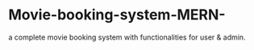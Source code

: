 # Movie-booking-system-MERN-
a complete movie booking system with functionalities for user &amp; admin.
